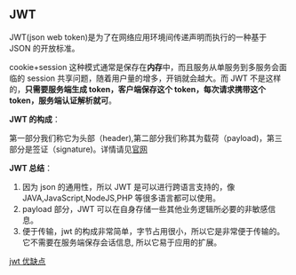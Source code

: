 ## JWT

JWT(json web token)是为了在网络应用环境间传递声明而执行的一种基于 JSON 的开放标准。

cookie+session 这种模式通常是保存在**内存**中，而且服务从单服务到多服务会面临的 session 共享问题，随着用户量的增多，开销就会越大。而 JWT 不是这样的，**只需要服务端生成 token，客户端保存这个 token，每次请求携带这个 token，服务端认证解析就可**。

**JWT 的构成**：

第一部分我们称它为头部（header),第二部分我们称其为载荷（payload)，第三部分是签证（signature)。详情请见[官网](https://jwt.io/introduction/)

**JWT 总结**：

1. 因为 json 的通用性，所以 JWT 是可以进行跨语言支持的，像 JAVA,JavaScript,NodeJS,PHP 等很多语言都可以使用。
2. payload 部分，JWT 可以在自身存储一些其他业务逻辑所必要的非敏感信息。
3. 便于传输，jwt 的构成非常简单，字节占用很小，所以它是非常便于传输的。它不需要在服务端保存会话信息, 所以它易于应用的扩展。

[jwt 优缺点](https://snailclimb.gitee.io/javaguide/#/docs/system-design/authority-certification/JWT-advantages-and-disadvantages)
